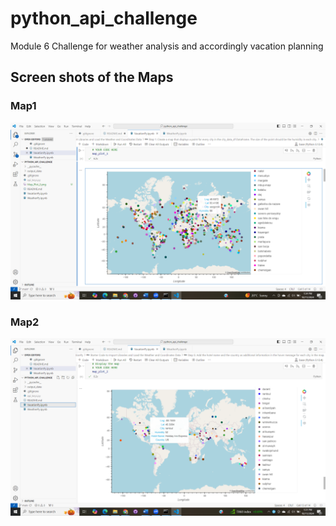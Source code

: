 # python_api_challenge
Module 6 Challenge for weather analysis and accordingly vacation planning

## Screen shots of the Maps

### Map1

![alt text](Map_plot_1.png)



















### Map2

![alt text](Map_plot_2.png)